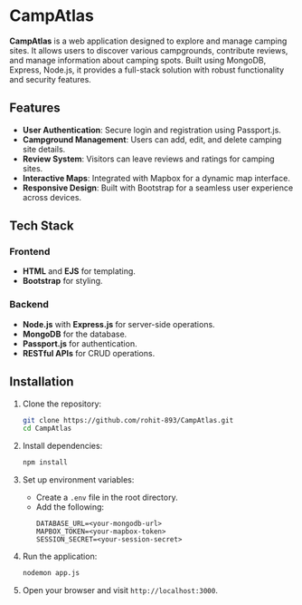 # CampAtlas

**CampAtlas** is a web application designed to explore and manage camping sites. It allows users to discover various campgrounds, contribute reviews, and manage information about camping spots. Built using MongoDB, Express, Node.js, it provides a full-stack solution with robust functionality and security features.

## Features

- **User Authentication**: Secure login and registration using Passport.js.
- **Campground Management**: Users can add, edit, and delete camping site details.
- **Review System**: Visitors can leave reviews and ratings for camping sites.
- **Interactive Maps**: Integrated with Mapbox for a dynamic map interface.
- **Responsive Design**: Built with Bootstrap for a seamless user experience across devices.

## Tech Stack

### Frontend
- **HTML** and **EJS** for templating.
- **Bootstrap** for styling.

### Backend
- **Node.js** with **Express.js** for server-side operations.
- **MongoDB** for the database.
- **Passport.js** for authentication.
- **RESTful APIs** for CRUD operations.

## Installation

1. Clone the repository:
   ```bash
   git clone https://github.com/rohit-893/CampAtlas.git
   cd CampAtlas
   ```

2. Install dependencies:
   ```bash
   npm install
   ```

3. Set up environment variables:
   - Create a `.env` file in the root directory.
   - Add the following:
     ```
     DATABASE_URL=<your-mongodb-url>
     MAPBOX_TOKEN=<your-mapbox-token>
     SESSION_SECRET=<your-session-secret>
     ```

4. Run the application:
   ```bash
   nodemon app.js
   ```

5. Open your browser and visit `http://localhost:3000`.